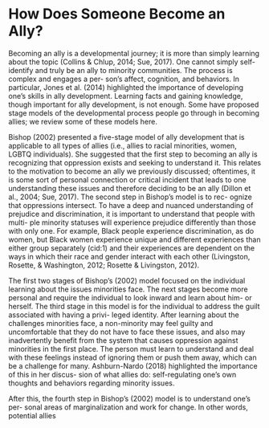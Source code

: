 # How Does Someone Become an Ally?

Becoming an ally is a developmental journey; it is more than simply learning about the topic (Collins & Chlup, 2014; Sue, 2017). One cannot simply self-identify and truly be an ally to minority communities. The process is complex and engages a per- son’s affect, cognition, and behaviors. In particular, Jones et al. (2014) highlighted the importance of developing one’s skills in ally development. Learning facts and gaining knowledge, though important for ally development, is not enough. Some have proposed stage models of the developmental process people go through in becoming allies; we review some of these models here.

Bishop (2002) presented a five-stage model of ally development that is applicable to all types of allies (i.e., allies to racial minorities, women, LGBTQ individuals). She suggested that the first step to becoming an ally is recognizing that oppression exists and seeking to understand it. This relates to the motivation to become an ally we previously discussed; oftentimes, it is some sort of personal connection or critical incident that leads to one understanding these issues and therefore deciding to be an ally (Dillon et al., 2004; Sue, 2017). The second step in Bishop’s model is to rec- ognize that oppressions intersect. To have a deep and nuanced understanding of prejudice and discrimination, it is important to understand that people with multi- ple minority statuses will experience prejudice differently than those with only one. For example, Black people experience discrimination, as do women, but Black women experience unique and different experiences than either group separately (cid:1) and their experiences are dependent on the ways in which their race and gender interact with each other (Livingston, Rosette, & Washington, 2012; Rosette & Livingston, 2012).

The first two stages of Bishop’s (2002) model focused on the individual learning about the issues minorities face. The next stages become more personal and require the individual to look inward and learn about him- or herself. The third stage in this model is for the individual to address the guilt associated with having a privi- leged identity. After learning about the challenges minorities face, a non-minority may feel guilty and uncomfortable that they do not have to face these issues, and also may inadvertently benefit from the system that causes oppression against minorities in the first place. The person must learn to understand and deal with these feelings instead of ignoring them or push them away, which can be a challenge for many. Ashburn-Nardo (2018) highlighted the importance of this in her discus- sion of what allies do: self-regulating one’s own thoughts and behaviors regarding minority issues.

After this, the fourth step in Bishop’s (2002) model is to understand one’s per- sonal areas of marginalization and work for change. In other words, potential allies